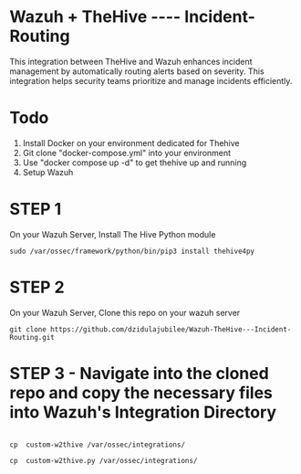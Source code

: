 # Wazuh + TheHive ---- Incident-Routing
This integration between TheHive and Wazuh enhances incident management by automatically routing alerts based on severity.  This integration helps security teams prioritize and manage incidents efficiently.

# Todo 

1. Install Docker on your environment dedicated for Thehive
2. Git clone "docker-compose.yml" into your environment
3. Use "docker compose up -d"  to get thehive up and running
4. Setup Wazuh 

# STEP 1 

On your Wazuh Server, Install The Hive Python module 

```
sudo /var/ossec/framework/python/bin/pip3 install thehive4py
```

# STEP 2 

On your Wazuh Server, Clone this repo on your wazuh server

```
git clone https://github.com/dzidulajubilee/Wazuh-TheHive---Incident-Routing.git
```

# STEP 3  - Navigate into the cloned repo and copy the necessary files into Wazuh's Integration Directory 


```

cp  custom-w2thive /var/ossec/integrations/

cp  custom-w2thive.py /var/ossec/integrations/

```


 
